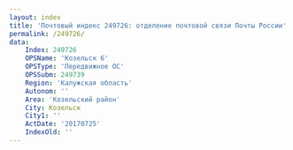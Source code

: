 ```yaml
---
layout: index
title: 'Почтовый индекс 249726: отделение почтовой связи Почты России'
permalink: /249726/
data:
    Index: 249726
    OPSName: 'Козельск 6'
    OPSType: 'Передвижное ОС'
    OPSSubm: 249739
    Region: 'Калужская область'
    Autonom: ''
    Area: 'Козельский район'
    City: Козельск
    City1: ''
    ActDate: '20170725'
    IndexOld: ''
---
```

